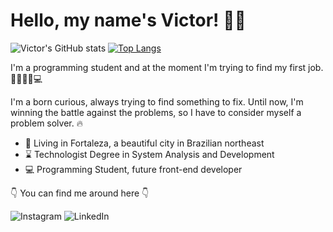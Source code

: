 # Hello, my name's Victor! 🤙🏽

![Victor's GitHub stats](https://github-readme-stats.vercel.app/api?username=vxtorl&show_icons=true)
[![Top Langs](https://github-readme-stats.vercel.app/api/top-langs/?username=vxtorl)](https://github.com/vxtorl/github-readme-stats)

I'm a programming student and at the moment I'm trying to find my first job. 🧑🏽🇧🇷💻

I'm a born curious, always trying to find something to fix. Until now, I'm winning the battle against the problems, so I have to consider myself a problem solver. 🔥

- 📍 Living in Fortaleza, a beautiful city in Brazilian northeast
- ⌛ Technologist Degree in System Analysis and Development
- 💻 Programming Student, future front-end developer

👇 You can find me around here 👇

![Instagram](/path/to/image.png "Click here to be redirected to my Instagram's profile!")
![LinkedIn](/path/to/image.png "Click here to be redirected to my LinkedIn's profile!")

